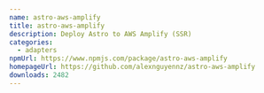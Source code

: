 ```yaml
---
name: astro-aws-amplify
title: astro-aws-amplify
description: Deploy Astro to AWS Amplify (SSR)
categories:
  - adapters
npmUrl: https://www.npmjs.com/package/astro-aws-amplify
homepageUrl: https://github.com/alexnguyennz/astro-aws-amplify
downloads: 2482
---
```

